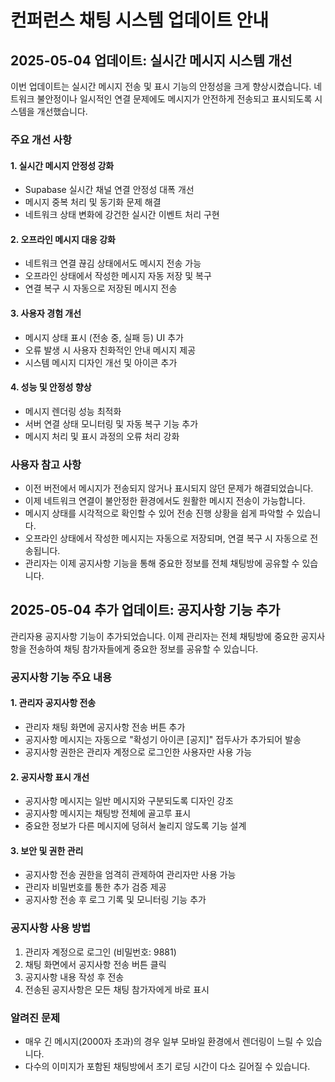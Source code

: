 # 컨퍼런스 채팅 시스템 업데이트 안내

## 2025-05-04 업데이트: 실시간 메시지 시스템 개선

이번 업데이트는 실시간 메시지 전송 및 표시 기능의 안정성을 크게 향상시켰습니다. 네트워크 불안정이나 일시적인 연결 문제에도 메시지가 안전하게 전송되고 표시되도록 시스템을 개선했습니다.

### 주요 개선 사항

#### 1. 실시간 메시지 안정성 강화
- Supabase 실시간 채널 연결 안정성 대폭 개선
- 메시지 중복 처리 및 동기화 문제 해결
- 네트워크 상태 변화에 강건한 실시간 이벤트 처리 구현

#### 2. 오프라인 메시지 대응 강화
- 네트워크 연결 끊김 상태에서도 메시지 전송 가능
- 오프라인 상태에서 작성한 메시지 자동 저장 및 복구
- 연결 복구 시 자동으로 저장된 메시지 전송

#### 3. 사용자 경험 개선
- 메시지 상태 표시 (전송 중, 실패 등) UI 추가
- 오류 발생 시 사용자 친화적인 안내 메시지 제공
- 시스템 메시지 디자인 개선 및 아이콘 추가

#### 4. 성능 및 안정성 향상
- 메시지 렌더링 성능 최적화
- 서버 연결 상태 모니터링 및 자동 복구 기능 추가
- 메시지 처리 및 표시 과정의 오류 처리 강화

### 사용자 참고 사항
- 이전 버전에서 메시지가 전송되지 않거나 표시되지 않던 문제가 해결되었습니다.
- 이제 네트워크 연결이 불안정한 환경에서도 원활한 메시지 전송이 가능합니다.
- 메시지 상태를 시각적으로 확인할 수 있어 전송 진행 상황을 쉽게 파악할 수 있습니다.
- 오프라인 상태에서 작성한 메시지는 자동으로 저장되며, 연결 복구 시 자동으로 전송됩니다.
- 관리자는 이제 공지사항 기능을 통해 중요한 정보를 전체 채팅방에 공유할 수 있습니다.

## 2025-05-04 추가 업데이트: 공지사항 기능 추가

관리자용 공지사항 기능이 추가되었습니다. 이제 관리자는 전체 채팅방에 중요한 공지사항을 전송하여 채팅 참가자들에게 중요한 정보를 공유할 수 있습니다.

### 공지사항 기능 주요 내용

#### 1. 관리자 공지사항 전송
- 관리자 채팅 화면에 공지사항 전송 버튼 추가
- 공지사항 메시지는 자동으로 "확성기 아이콘 [공지]" 접두사가 추가되어 발송
- 공지사항 권한은 관리자 계정으로 로그인한 사용자만 사용 가능

#### 2. 공지사항 표시 개선
- 공지사항 메시지는 일반 메시지와 구분되도록 디자인 강조
- 공지사항 메시지는 채팅방 전체에 골고루 표시
- 중요한 정보가 다른 메시지에 덩혀서 눌리지 않도록 기능 설계

#### 3. 보안 및 권한 관리
- 공지사항 전송 권한을 엄격히 관제하여 관리자만 사용 가능
- 관리자 비밀번호를 통한 추가 검증 제공
- 공지사항 전송 후 로그 기록 및 모니터링 기능 추가

### 공지사항 사용 방법

1. 관리자 계정으로 로그인 (비밀번호: 9881)
2. 채팅 화면에서 공지사항 전송 버튼 클릭
3. 공지사항 내용 작성 후 전송
4. 전송된 공지사항은 모든 채팅 참가자에게 바로 표시

### 알려진 문제
- 매우 긴 메시지(2000자 초과)의 경우 일부 모바일 환경에서 렌더링이 느릴 수 있습니다.
- 다수의 이미지가 포함된 채팅방에서 초기 로딩 시간이 다소 길어질 수 있습니다.
